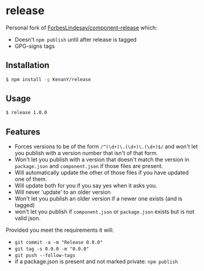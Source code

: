 # release

Personal fork of [ForbesLindesay/component-release][] which:

  - Doesn't `npm publish` until after release is tagged
  - GPG-signs tags

## Installation

``` bash
$ npm install -g KenanY/release
```

## Usage

``` bash
$ release 1.0.0
```

## Features

  - Forces versions to be of the form `/^(\d+)\.(\d+)\.(\d+)$/` and won't let you publish with a version number that isn't of that form.
  - Won't let you publish with a version that doesn't match the version in `package.json` and `component.json` if those files are present.
  - Will automatically update the other of those files if you have updated one of them.
  - Will update both for you if you say yes when it asks you.
  - Will never 'update' to an older version
  - Won't let you publish an older version if a newer one exists (and is tagged)
  - won't let you publish if `component.json` or `package.json` exists but is not valid json.

Provided you meet the requirements it will:

  - `git commit -a -m "Release 0.0.0"`
  - `git tag -s 0.0.0 -m "0.0.0"`
  - `git push --follow-tags`
  - if a package.json is present and not marked private: `npm publish`


   [ForbesLindesay/component-release]: https://github.com/ForbesLindesay/component-release